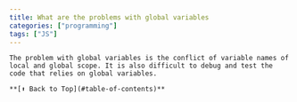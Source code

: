 ```yaml
---
title: What are the problems with global variables 
categories: ["programming"] 
tags: ["JS"]
---
```

    The problem with global variables is the conflict of variable names of local and global scope. It is also difficult to debug and test the code that relies on global variables.

    **[⬆ Back to Top](#table-of-contents)**

